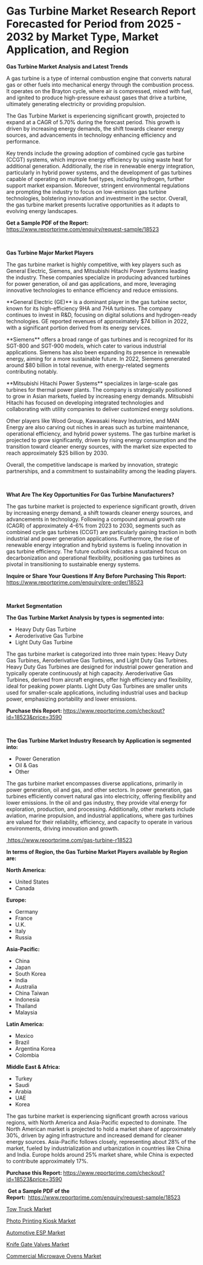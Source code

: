 <p><h1>Gas Turbine Market Research Report Forecasted for Period from 2025 -  2032 by Market Type, Market Application, and Region</h1></p><p><strong>Gas Turbine Market Analysis and Latest Trends</strong></p>
<p><p>A gas turbine is a type of internal combustion engine that converts natural gas or other fuels into mechanical energy through the combustion process. It operates on the Brayton cycle, where air is compressed, mixed with fuel, and ignited to produce high-pressure exhaust gases that drive a turbine, ultimately generating electricity or providing propulsion. </p><p>The Gas Turbine Market is experiencing significant growth, projected to expand at a CAGR of 5.70% during the forecast period. This growth is driven by increasing energy demands, the shift towards cleaner energy sources, and advancements in technology enhancing efficiency and performance. </p><p>Key trends include the growing adoption of combined cycle gas turbine (CCGT) systems, which improve energy efficiency by using waste heat for additional generation. Additionally, the rise in renewable energy integration, particularly in hybrid power systems, and the development of gas turbines capable of operating on multiple fuel types, including hydrogen, further support market expansion. Moreover, stringent environmental regulations are prompting the industry to focus on low-emission gas turbine technologies, bolstering innovation and investment in the sector. Overall, the gas turbine market presents lucrative opportunities as it adapts to evolving energy landscapes.</p></p>
<p><strong>Get a Sample PDF of the Report:&nbsp;</strong> <a href="https://www.reportprime.com/enquiry/request-sample/18523?utm_campaign=1991&utm_medium=2&utm_source=Github&utm_content=ia&utm_term=19032025&utm_id=gas-turbine">https://www.reportprime.com/enquiry/request-sample/18523</a></p>
<p>&nbsp;</p>
<p><strong>Gas Turbine Major Market Players</strong></p>
<p><p>The gas turbine market is highly competitive, with key players such as General Electric, Siemens, and Mitsubishi Hitachi Power Systems leading the industry. These companies specialize in producing advanced turbines for power generation, oil and gas applications, and more, leveraging innovative technologies to enhance efficiency and reduce emissions.</p><p>**General Electric (GE)** is a dominant player in the gas turbine sector, known for its high-efficiency 9HA and 7HA turbines. The company continues to invest in R&D, focusing on digital solutions and hydrogen-ready technologies. GE reported revenues of approximately $74 billion in 2022, with a significant portion derived from its energy services.</p><p>**Siemens** offers a broad range of gas turbines and is recognized for its SGT-800 and SGT-900 models, which cater to various industrial applications. Siemens has also been expanding its presence in renewable energy, aiming for a more sustainable future. In 2022, Siemens generated around $80 billion in total revenue, with energy-related segments contributing notably.</p><p>**Mitsubishi Hitachi Power Systems** specializes in large-scale gas turbines for thermal power plants. The company is strategically positioned to grow in Asian markets, fueled by increasing energy demands. Mitsubishi Hitachi has focused on developing integrated technologies and collaborating with utility companies to deliver customized energy solutions.</p><p>Other players like Wood Group, Kawasaki Heavy Industries, and MAN Energy are also carving out niches in areas such as turbine maintenance, operational efficiency, and hybrid power systems. The gas turbine market is projected to grow significantly, driven by rising energy consumption and the transition toward cleaner energy sources, with the market size expected to reach approximately $25 billion by 2030.</p><p>Overall, the competitive landscape is marked by innovation, strategic partnerships, and a commitment to sustainability among the leading players.</p></p>
<p>&nbsp;</p>
<p><strong>What Are The Key Opportunities For Gas Turbine Manufacturers?</strong></p>
<p><p>The gas turbine market is projected to experience significant growth, driven by increasing energy demand, a shift towards cleaner energy sources, and advancements in technology. Following a compound annual growth rate (CAGR) of approximately 4-6% from 2023 to 2030, segments such as combined cycle gas turbines (CCGT) are particularly gaining traction in both industrial and power generation applications. Furthermore, the rise of renewable energy integration and hybrid systems is fueling innovation in gas turbine efficiency. The future outlook indicates a sustained focus on decarbonization and operational flexibility, positioning gas turbines as pivotal in transitioning to sustainable energy systems.</p></p>
<p><strong>Inquire or Share Your Questions If Any Before Purchasing This Report:</strong> <a href="https://www.reportprime.com/enquiry/pre-order/18523?utm_campaign=1991&utm_medium=2&utm_source=Github&utm_content=ia&utm_term=19032025&utm_id=gas-turbine">https://www.reportprime.com/enquiry/pre-order/18523</a></p>
<p>&nbsp;</p>
<p><strong>Market Segmentation</strong></p>
<p><strong>The Gas Turbine Market Analysis by types is segmented into:</strong></p>
<p><ul><li>Heavy Duty Gas Turbine</li><li>Aeroderivative Gas Turbine</li><li>Light Duty Gas Turbine</li></ul></p>
<p><p>The gas turbine market is categorized into three main types: Heavy Duty Gas Turbines, Aeroderivative Gas Turbines, and Light Duty Gas Turbines. Heavy Duty Gas Turbines are designed for industrial power generation and typically operate continuously at high capacity. Aeroderivative Gas Turbines, derived from aircraft engines, offer high efficiency and flexibility, ideal for peaking power plants. Light Duty Gas Turbines are smaller units used for smaller-scale applications, including industrial uses and backup power, emphasizing portability and lower emissions.</p></p>
<p><strong>Purchase this Report:&nbsp;</strong><a href="https://www.reportprime.com/checkout?id=18523&price=3590&utm_campaign=1991&utm_medium=2&utm_source=Github&utm_content=ia&utm_term=19032025&utm_id=gas-turbine">https://www.reportprime.com/checkout?id=18523&price=3590</a></p>
<p>&nbsp;</p>
<p><strong>The Gas Turbine Market Industry Research by Application is segmented into:</strong></p>
<p><ul><li>Power Generation</li><li>Oil & Gas</li><li>Other</li></ul></p>
<p><p>The gas turbine market encompasses diverse applications, primarily in power generation, oil and gas, and other sectors. In power generation, gas turbines efficiently convert natural gas into electricity, offering flexibility and lower emissions. In the oil and gas industry, they provide vital energy for exploration, production, and processing. Additionally, other markets include aviation, marine propulsion, and industrial applications, where gas turbines are valued for their reliability, efficiency, and capacity to operate in various environments, driving innovation and growth.</p></p>
<p><a href="https://www.reportprime.com/gas-turbine-r18523?utm_campaign=1991&utm_medium=2&utm_source=Github&utm_content=ia&utm_term=19032025&utm_id=gas-turbine">&nbsp;https://www.reportprime.com/gas-turbine-r18523</a></p>
<p><strong>In terms of Region, the Gas Turbine Market Players available by Region are:</strong></p>
<p>
    <p> <strong> North America: </strong>
        <ul>
            <li>United States</li>
            <li>Canada</li>
        </ul>
        </p> 
    <p> <strong> Europe: </strong>
        <ul>
            <li>Germany</li>
            <li>France</li>
            <li>U.K.</li>
            <li>Italy</li>
            <li>Russia</li>
        </ul>
        </p> 
    <p> <strong> Asia-Pacific: </strong>
        <ul>
            <li>China</li>
            <li>Japan</li>
            <li>South Korea</li>
            <li>India</li>
            <li>Australia</li>
            <li>China Taiwan</li>
            <li>Indonesia</li>
            <li>Thailand</li>
            <li>Malaysia</li>
        </ul>
        </p> 
    <p> <strong> Latin America: </strong>
        <ul>
            <li>Mexico</li>
            <li>Brazil</li>
            <li>Argentina Korea</li>
            <li>Colombia</li>
        </ul>
        </p> 
    <p> <strong> Middle East & Africa: </strong>
        <ul>
            <li>Turkey</li>
            <li>Saudi</li>
            <li>Arabia</li>
            <li>UAE</li>
            <li>Korea</li>
        </ul>
    </p>
    </p>
<p><p>The gas turbine market is experiencing significant growth across various regions, with North America and Asia-Pacific expected to dominate. The North American market is projected to hold a market share of approximately 30%, driven by aging infrastructure and increased demand for cleaner energy sources. Asia-Pacific follows closely, representing about 28% of the market, fueled by industrialization and urbanization in countries like China and India. Europe holds around 25% market share, while China is expected to contribute approximately 17%.</p></p>
<p><strong>Purchase this Report: </strong><a href="https://www.reportprime.com/checkout?id=18523&price=3590&utm_campaign=1991&utm_medium=2&utm_source=Github&utm_content=ia&utm_term=19032025&utm_id=gas-turbine">https://www.reportprime.com/checkout?id=18523&price=3590</a></p>
<p>&nbsp;<strong>Get a Sample PDF of the Report:&nbsp;&nbsp;</strong><a href="https://www.reportprime.com/enquiry/request-sample/18523?utm_campaign=1991&utm_medium=2&utm_source=Github&utm_content=ia&utm_term=19032025&utm_id=gas-turbine">https://www.reportprime.com/enquiry/request-sample/18523</a></p>
<p><strong></strong></p>
<p><p><a href="https://github.com/totrisammir/Market-Research-Report-List-1/blob/main/tow-truck-market.md?utm_campaign=1991&utm_medium=2&utm_source=Github&utm_content=ia&utm_term=19032025&utm_id=gas-turbine">Tow Truck Market</a></p><p><a href="https://github.com/kemauteve/Market-Research-Report-List-1/blob/main/photo-printing-kiosk-market.md?utm_campaign=1991&utm_medium=2&utm_source=Github&utm_content=ia&utm_term=19032025&utm_id=gas-turbine">Photo Printing Kiosk Market</a></p><p><a href="https://github.com/latilsmickl8/Market-Research-Report-List-1/blob/main/automotive-esp-market.md?utm_campaign=1991&utm_medium=2&utm_source=Github&utm_content=ia&utm_term=19032025&utm_id=gas-turbine">Automotive ESP Market</a></p><p><a href="https://github.com/guyerkanakwu/Market-Research-Report-List-1/blob/main/knife-gate-valves-market.md?utm_campaign=1991&utm_medium=2&utm_source=Github&utm_content=ia&utm_term=19032025&utm_id=gas-turbine">Knife Gate Valves Market</a></p><p><a href="https://github.com/haklagjbj/Market-Research-Report-List-1/blob/main/commercial-microwave-ovens-market.md?utm_campaign=1991&utm_medium=2&utm_source=Github&utm_content=ia&utm_term=19032025&utm_id=gas-turbine">Commercial Microwave Ovens Market</a></p></p>